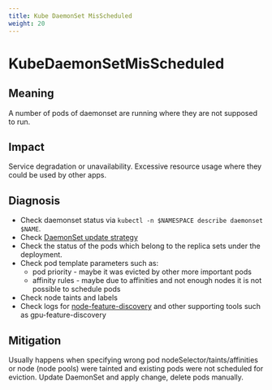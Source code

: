 ```yaml
---
title: Kube DaemonSet MisScheduled
weight: 20
---
```


# KubeDaemonSetMisScheduled

## Meaning

A number of pods of daemonset are running where they are not supposed to run.

## Impact

Service degradation or unavailability.
Excessive resource usage where they could be used by other apps.

## Diagnosis

- Check daemonset status via `kubectl -n $NAMESPACE describe daemonset $NAME`.
- Check [DaemonSet update strategy](https://kubernetes.io/docs/tasks/manage-daemon/update-daemon-set/)
- Check the status of the pods which belong to the replica sets under the deployment.
- Check pod template parameters such as:
  - pod priority - maybe it was evicted by other more important pods
  - affinity rules - maybe due to affinities and not enough nodes it is not possible to schedule pods
- Check node taints and labels
- Check logs for [node-feature-discovery](https://kubernetes-sigs.github.io/node-feature-discovery/master/get-started/index.html)
  and other supporting tools such as gpu-feature-discovery

## Mitigation

Usually happens when specifying wrong pod nodeSelector/taints/affinities or node (node pools) were tainted
and existing pods were not scheduled for eviction.
Update DaemonSet and apply change, delete pods manually.
